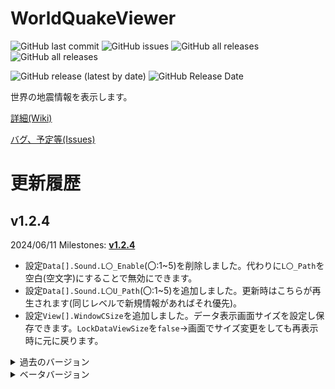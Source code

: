 # WorldQuakeViewer

<!--更新時ControlForm.csのversionとルートディレクトリのREADME.md,_versionとアセンブリのバージョンを変更-->
<!-- C:\Ichihai1415\source\vs\WorldQuakeViewer\_version -->
<!-- C:\Ichihai1415\source\vs\WorldQuakeViewer\README.md -->
<!--画像開始-->
![GitHub last commit](https://img.shields.io/github/last-commit/Ichihai1415/WorldQuakeViewer)
![GitHub issues](https://img.shields.io/github/issues/Ichihai1415/WorldQuakeViewer)
![GitHub all releases](https://img.shields.io/github/downloads/Ichihai1415/WorldQuakeViewer/total)
![GitHub all releases](https://img.shields.io/github/downloads-pre/Ichihai1415/WorldQuakeViewer/latest/total)

![GitHub release (latest by date)](https://img.shields.io/github/v/release/Ichihai1415/WorldQuakeViewer)
![GitHub Release Date](https://img.shields.io/github/release-date/Ichihai1415/WorldQuakeViewer)
<!--古いから消しとく
<div display="flex">
  <img alt="v1.0.0" src="https://github.com/Ichihai1415/WorldQuakeViewer/blob/main/image/WQV_20221224_v1.0.0.png" width="49%" />
  <img alt="v1.0.4" src="https://github.com/Ichihai1415/WorldQuakeViewer/blob/main/image/WQV_20230206_v1.0.4.png" width="49%" />
</div>-->
<!--画像終了-->

世界の地震情報を表示します。

[詳細(Wiki)](https://github.com/Ichihai1415/WorldQuakeViewer/wiki)

[バグ、予定等(Issues)](https://github.com/Ichihai1415/WorldQuakeViewer/issues)

# 更新履歴

## v1.2.4
2024/06/11  Milestones: [**v1.2.4**](https://github.com/Ichihai1415/WorldQuakeViewer/milestone/3?closed=1)

- 設定`Data[].Sound.L〇_Enable`(〇:1~5)を削除しました。代わりに`L〇_Path`を空白(空文字)にすることで無効にできます。
- 設定`Data[].Sound.L〇U_Path`(〇:1~5)を追加しました。更新時はこちらが再生されます(同じレベルで新規情報があればそれ優先)。
- 設定`View[].WindowCSize`を追加しました。データ表示画面サイズを設定し保存できます。`LockDataViewSize`を`false`→画面でサイズ変更をしても再表示時に元に戻ります。

<details><summary>過去のバージョン</summary><div>

## v1.2.3
2024/04/05

- 表示数を減らして保存するとエラーが出る問題を修正 
- README.mdを削除、READMEとWikiのショートカットを追加

## v1.2.2
2024/03/29  Milestones: [**v1.2.2**](https://github.com/Ichihai1415/WorldQuakeViewer/milestone/2?closed=1)

- LL2FERCの更新と伴う修正
- 震央名称ユーザー辞書追加
- Text形式のデータの更新日時を処理時刻に
- 表示、表示関係処理調整

※mainブランチの構造をmaster,devと同じものにしました。

## v1.2.1
2024/02/23  Milestones: [**v1.2.1**](https://github.com/Ichihai1415/WorldQuakeViewer/milestone/1?closed=1)

- Early-est等の精度が悪い情報を無視する機能を追加
- 表示関連で特定の操作でエラーが出続ける問題を修正
- 他処理調整 README調整

## v1.2.0
2023/12/29

- 大規模な改修を行いました。流れは[43bb7e1...6c8f967](https://github.com/Ichihai1415/WorldQuakeViewer/compare/43bb7e1...6c8f967)などで確認できます。

# v1.1.1
2023/11/29

- **v1.1.0と同じく、まだ完全ではありません。(臨時対応版です)**
- EMSCからの取得をGFZに変更
- EMSCの更新検知対象が変わらなかった?問題を修正(GFZ対応済み)

## v1.1.0

2023/10/08

**まだ完全ではないですが、ここから大規模な改修を行うためここでv1.1.0とします。問題が発生した場合過去のバージョンを使ってください。**
**コードを大きく変更したため不具合が起きる可能性があります。**
- 処理・表示等調整
- 自動ツイート機能廃止

## v1.1.0α6(内部バージョン1.0.10)
2023/07/05

- **一部の設定名が変更されているため再設定が必要です。**
- **コードを大きく変更したため不具合が起きる可能性があります。**
- EMSCの表示に対応
- 画像を描画し表示するように 地図を更新(プレート境界追加)
- WebHook送信仮追加(WebHookURL.txtを作成し送信するURLを入力してください)
- その他各処理調整等

## v1.1.0α5(内部バージョン1.0.9)
2023/04/30

- 処理量更新直後初回判定になる問題を修正
- 表示調整

## v1.1.0α4(内部バージョン1.0.8)
2023/04/30

- 震源コード取得処理変更
- 処理数調整可能に
- 小規模コード修正

## v1.1.0α3(内部バージョン1.0.7)
2023/03/14

※一部の機能を先行公開します。不完全なところもあるためご注意ください。
- 最新の情報のMMIに()がつく問題を修正

## v1.1.0α2(内部バージョン1.0.6)
2023/03/12

※一部の機能を先行公開します。不完全なところもあるためご注意ください。
- 更新検知の対象を分割
- 地震履歴保存方法調整
- その他コード修正(中規模、一部の動作がおかしくなる可能性あり)

## v1.1.0α1(内部バージョン1.0.5)
2023/03/11

- ※一部の機能を先行公開します。不完全なところもあるためご注意ください。
- feedの取得先をweekに(インデックスが範囲を超えていますエラーの対処)
- 改正メルカリ震度階級・最大速度・気象庁震度階級の相互変換機能追加
- 動作ログ出力追加(内部に保存され1時間ごとに削除されます。保存しない場合"nolog.txt"を実行ファイルと同じフォルダに入れてください。(仮処置))
- 震源ログの自動削除を無効化(長期間起動しているとメモリ使用率が大きくなる可能性があります。右クリックメニューで削除できます。)
- その他コード修正(中規模、一部の動作がおかしくなる可能性あり)

## v1.0.4
2023/01/02

- 更新確認処理を修正
- 画面表示タイミングを変更

## v1.0.3
2022/12/25

- 新規情報追加時履歴の表示が変わらない問題を修正
- Y座標がはみ出す場合収まるように

## v1.0.2
2022/12/24

- 初回起動時エラーになる問題を修正

## v1.0.1
2022/12/24

- 履歴更新処理・棒読みちゃん送信テキスト修正
- その他一部修正

## v1.0.0
2022/12/24

- 履歴表示機能等追加
- 設定画面追加
- 更新処理を履歴すべて(7件)で行います。
- その他色々

</div></details>
<details><summary>ベータバージョン</summary><div>
https://github.com/Ichihai1415/WorldQuakeViewer_Beta にあります。

## v0.2.6
2022/07/16

- メッセージ表示機能追加
- アップデータミス修正

## v0.2.5
2022/07/12

- 情報が更新しても表示されない問題を修正
- ログの保存フォルダをさらに細かく
- ログ出力、ツイートでのエラー時の動作を調整

## v0.2.4
2022/07/09

- 表示、ログ、ツイート文微修正

## v0.2.3
2022/07/02

- アップデータ実装(ダウンロードと解凍のみ)
- 表示、ログ、ツイート文微修正

## v0.2.2
2022/05/18

- 表示微修正
- ログ出力機能追加

## v0.2.1
2022/04/30

- 地図描画ミス修正(完全)
- 地図に赤道・本初子午線がわかりやすく

## v0.2.0
2022/04/29

- 震源印対応
- ツイート文調整(緯度経度、「更新」←直前と比較しているためつかない場合あり)
- 地図描画ミス修正(まだ南緯の時描画が正常ではない)
- 一部処理変更

## v0.1.1
2022/04/21

- 地図描画ミス修正(まだ南緯の時描画が正常ではない)

## v0.1.0
2022/04/21

- 震源名日本語対応
- 震源を中心としたマップ表示

</div></details>